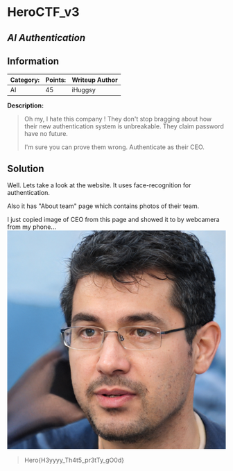 # __HeroCTF_v3__ 
## _AI Authentication_

## Information

**Category:** | **Points:** | **Writeup Author**
--- | --- | ---
AI | 45 | iHuggsy

**Description:** 

> Oh my, I hate this company ! They don't stop bragging about how their new authentication system is unbreakable. They claim password have no future.
>
>I'm sure you can prove them wrong. Authenticate as their CEO.

## Solution
Well. Lets take a look at the website. It uses face-recognition for authentication. 

Also it has "About team" page which contains photos of their team.

I just copied image of CEO from this page and showed it to by webcamera from my phone...
![CEOs face image](https://github.com/DimaIvanovskiy/ctf-write-ups/blob/main/HeroCTF_v3/AI_Authentication/face.jpg)


> Hero{H3yyyy_Th4t5_pr3tTy_gO0d}
